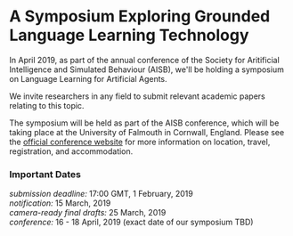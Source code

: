 # A Symposium Exploring Grounded Language Learning Technology
In April 2019, as part of the annual conference of the Society for Aritificial Intelligence and Simulated Behaviour (AISB), we'll be holding a symposium on Language Learning for Artificial Agents.

We invite researchers in any field to submit relevant academic papers relating to this topic.

The symposium will be held as part of the AISB conference, which will be taking place at the University of Falmouth in Cornwall, England.  Please see the [official conference website](http://aisb2019.falmouthgamesacademy.com/) for more information on location, travel, registration, and accommodation.

### Important Dates
_submission deadline:_ 17:00 GMT, 1 February, 2019  
_notification:_ 15 March, 2019  
_camera-ready final drafts:_ 25 March, 2019  
_conference:_ 16 - 18 April, 2019 (exact date of our symposium TBD)
